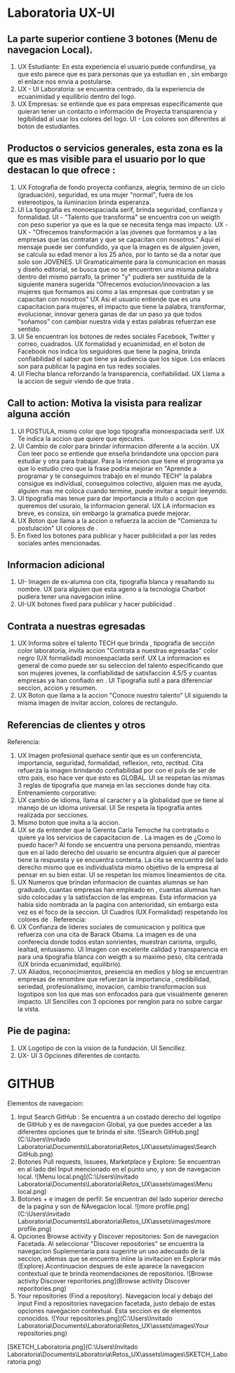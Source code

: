# Laboratoria UX-UI
## La parte superior contiene 3 botones (Menu de navegacion Local).
1. UX Estudiante: En esta experiencia el usuario puede confundirse, ya que esto parece que es para personas que ya estudian en <Laboratoria>, sin embargo el enlace nos envia a postularse.
2. UX - UI Laboratoria: se encuentra centrado, da la experiencia de ecuanimidad y equilibrio dentro del logo.
3. UX Empresas: se entiende que es para empresas especificamente que quieran tener un contacto o información de <Laboratoria> Proyecta transparencia y legibilidad al usar los colores del logo. UI - Los colores son diferentes al boton de estudiantes.

## Productos o servicios generales, esta zona es la que es mas visible para el usuario por lo que destacan lo que ofrece <Laboratoria>:
1. UX Fotografia de fondo proyecta confianza, alegria, termino de un ciclo (graduación), seguridad, es una mujer "normal", fuera de los estereotipos, la iluminacion brinda esperanza.
2. UI La tipografia es monoespaciada serif, brinda seguridad, confianza y formalidad.
  UI - "Talento que transforma" se encuentra con un weigth con peso superior ya que es la que se necesita tenga mas impacto. UX -  
  UX - "Ofrecemos transformación a las jóvenes que formamos y a las empresas que las contratan y que se capacitan con nosotros." Aqui el mensaje puede ser confundido, ya que la imagen es de alguien joven, se calcula su edad menor a los 25 años, por lo tanto se da a notar que solo son JOVENES. UI Gramaticalmente para la comunicacion en masas y diseño editorial, se busca que no se encuentren una misma palabra dentro del mismo parrafo, la primer "y" pudiera ser sustituida de la siguiente manera sugerida "Ofrecemos evolucion/innovacion a las mujeres que formamos asi como a las empresas que contratan y se capacitan con nosotros" UX Asi el usuario entiende que es una capacitacion para mujeres, el impacto que tiene la palabra, transformar, evolucionar, innovar genera ganas de dar un paso ya que todos "soñamos" con cambiar nuestra vida y estas palabras refuerzan ese sentido.
3. UI Se encuentran los botones de redes sociales Facebook, Twitter y correo, cuadrados.
  UX formalidad y ecuanimidad, en el boton de Facebook nos indica los seguidores que tiene la pagina, brinda confiabilidad el saber que tiene ya audiencia que los sigue. Los enlaces son para publicar la pagina en tus redes sociales.
4. UI  Flecha blanca reforzando la transparencia, confiabilidad. UX Llama a la accion de seguir viendo de que trata <Laboratoria>.

## Call to action: Motiva la visista para realizar alguna acción
1. UI POSTULA, mismo color que logo <Laboratoria> tipografia monoespaciada serif. UX Te indica la accion que quiere que ejecutes.
2. UI Cambio de color para brindar informacion diferente a la acción. UX Con leer poco se entiende que enseña <Laboratoria> brindandote una opccion para estudiar y otra para trabajar. Para la intencion que tiene el programa ya que lo estudio creo que la frase podria mejorar en "Aprende a programar y te conseguimos trabajo en el mundo TECH" la palabra consigue es individual, conseguimos colectivo, alguien mas me ayuda, alguien mas me coloca cuando termine, puede invitar a seguir leeyendo.
3. UI tipografia mas tenue para dar importancia a titulo o accion que queremos del usuraio, la informacion general. UX LA informacion es breve, es consiza, sin embargo la gramatica puede mejorar.
4. UX Boton que llama a la accion o refuerza la accion de "Comienza tu postulación" UI colores de <Laboratoria>.
5. En fixed los botones para publicar y hacer publicidad a <Laboratoria> por las redes sociales antes mencionadas.

## Informacion adicional
1. UI- Imagen de ex-alumna con cita, tipografia blanca y resaltando su nombre. UX para alguien que esta ageno a la tecnologia Charbot pudiera tener una navegacion inline.
2. UI-UX botones fixed para publicar y hacer publicidad .

## Contrata a nuestras egresadas
1. UX Informa sobre el talento TECH que brinda <Laboratoria>, tipografia de sección color laboratoria, invita accion "Contrata a nuestras egresadas" color negro (UX formalidad) monoespaciada serif. UX La informacion es general de como puede ser su seleccion  del talento especificando que son mujeres jovenes, la confiabilidad de satisfaccion 4.5/5 y cuantas empresas ya han confiado en <Laboratoria>. UI Tipografia sutil a para diferenciar seccion, accion y resumen.
2. UX Boton que llama a la accion "Conoce nuestro talento" UI siguiendo la misma imagen de invitar accion, colores de <Laboratoria> rectangulo.

## Referencias de clientes y otros
Referencia:
1. UX Imagen profesional quehace sentir que es un conferencista, importancia, seguridad,  formalidad, reflexion, reto, rectitud. Cita refuerza la imagen brindando confiabilidad por <Laboratoria> con el puls de ser de otro pais, eso hace ver que esto es GLOBAL. UI se respetan las mismas 3 reglas de tipografia que maneja en las secciones donde hay cita.
Entrenamiento corporativo:
1. UX cambio de idioma, llama al caracter y a la globalidad que se tiene al manejo de un idioma universal. UI Se respeta la tipografia antes realizada por secciones.
2. Mismo boton que invita a la accion.
3. UX se da entender que la Gerenta Carla Temoche ha contratado o quiere ya los servicios de capacitacion de <Laboratoria>. La imagen es de ¿Como lo puedo hacer? Al fondo se encuentra una persona pensando, mientras que en al lado derecho del usuario se encuntra alguien que al parecer tiene la respuesta y se encuentra contenta. La cita se encuentra del lado derecho mismo que es individualista mismo objetivo de la empresa al pensar en su bien estar. UI se respetan los mismos lineamientos de cita.
4. UX Numeros que brindan informacion de cuantas alumnas se han graduado, cuantas empresas han empleado en <Laboratoria>, cuantas alumnas han sido colocadas y la satisfaccion de las empreas. Esta informacion ya habia sido nombrada an la pagina con anterioridad, sin embargo esta vez es el foco de la seccion. UI Cuadros (UX Formalidad) respetando los colores de <Laboratoria>.
Referencia:
1. UX Confianza de lideres sociales de comunicacion y politica que refuerza con una cita de Barack Obama. La imagen es de una conferecia donde todos estan sonrientes, muestran carisma, orgullo, lealtad, entusiasmo. UI Imagen con excelente calidad y transparencia en para una tipografia blanca con weigth a su maximo peso, cita centrada (UX brinda ecuanimidad, equilibrio).
2. UX Aliados, reconocimientos, presencia en medios y blog se encuentran empresas de renombre que refuerzan la importancia , credibilidad, seriedad, profesionalismo, inovacion, cambio transformacion sus logotipos son los que mas son enfocados para que visualmente generen impacto. UI Sencilles con 3 opciones por renglon para no sobre cargar la vista.

## Pie de pagina:
1. UX Logotipo de <Laboratoria> con la vision de la fundación. UI Sencillez.
2. UX- UI 3 Opciones diferentes de contacto.


# GITHUB

Elementos de navegacion:
1. Input Search GitHub : Se encuentra a un costado derecho del logotipo de GitHub y es de navegacion Global, ya que puedes acceder a las diferentes opciones que te brinda el site.
![Search GitHub.png](C:\Users\Invitado Laboratoria\Documents\Laboratoria\Retos_UX\assets\images\Search GitHub.png)
2. Botones Pull requests, Issuees, Marketplace y Explore: Se encuentran en al lado del Input mencionado en el punto uno, y son de navegacion local.
![Menu local.png](C:\Users\Invitado Laboratoria\Documents\Laboratoria\Retos_UX\assets\images\Menu local.png)
3. Botones + e imagen de perfil: Se encuentran del lado superior derecho de la pagina y son de NAvegacion local.
![more profile.png](C:\Users\Invitado Laboratoria\Documents\Laboratoria\Retos_UX\assets\images\more profile.png)
4. Opciones Browse activity y Discover repositories: Son de navegacion Facetada. Al seleccionar "Discover repositories" se encuentra la navegacion Suplementaria para sugerirte un uso adecuado de la seccion, ademas que se encuentra inline la invitacion en Explorar más (Explore).Acontinuacion despues de este aparece la navegacion contextual que te brinda reomendaciones de repositorios.
![Browse activity Discover reporitories.png](Browse activity Discover reporitories.png)
5. Your repositories (Find a repository). Navegacion local y debajo del input Find a repositories navegacion facetada, justo debajo de estas opciones navegacion contextual. Esta seccion es de elementos conocidos.
![Your repositories.png](C:\Users\Invitado Laboratoria\Documents\Laboratoria\Retos_UX\assets\images\Your repositories.png)


[SKETCH_Laboratoria.png](C:\Users\Invitado Laboratoria\Documents\Laboratoria\Retos_UX\assets\images\SKETCH_Laboratoria.png)
